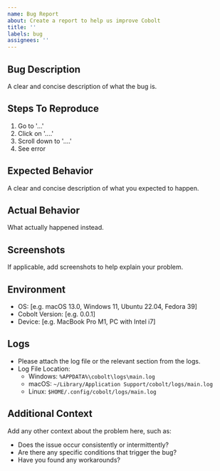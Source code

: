 ```yaml
---
name: Bug Report
about: Create a report to help us improve Cobolt
title: ''
labels: bug
assignees: ''
---
```


## Bug Description
A clear and concise description of what the bug is.

## Steps To Reproduce
1. Go to '...'
2. Click on '....'
3. Scroll down to '....'
4. See error

## Expected Behavior
A clear and concise description of what you expected to happen.

## Actual Behavior
What actually happened instead.

## Screenshots
If applicable, add screenshots to help explain your problem.

## Environment
- OS: [e.g. macOS 13.0, Windows 11, Ubuntu 22.04, Fedora 39]
- Cobolt Version: [e.g. 0.0.1]
- Device: [e.g. MacBook Pro M1, PC with Intel i7]

## Logs
- Please attach the log file or the relevant section from the logs. 
- Log File Location: 
  - Windows: `%APPDATA%\cobolt\logs\main.log` 
  - macOS: `~/Library/Application Support/cobolt/logs/main.log`
  - Linux: `$HOME/.config/cobolt/logs/main.log`

## Additional Context
Add any other context about the problem here, such as:
- Does the issue occur consistently or intermittently?
- Are there any specific conditions that trigger the bug?
- Have you found any workarounds? 